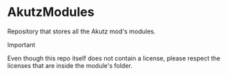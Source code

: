 # AkutzModules
Repository that stores all the Akutz mod's modules.

> [!IMPORTANT]
> Even though this repo itself does not contain a license, please respect the licenses that are inside the module's folder.

